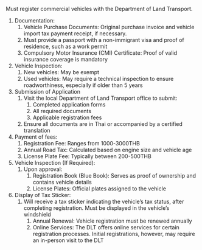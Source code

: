 Must register commercial vehicles with the Department of Land Transport.

1. Documentation:  
   1. Vehicle Purchase Documents:  Original purchase invoice and vehicle import tax payment receipt, if necessary.  
   2. Must provide a passport with a non-immigrant visa and proof of residence, such as a work permit  
   3. Compulsory Motor Insurance (CMI) Certificate: Proof of valid insurance coverage is mandatory  
2. Vehicle Inspection:  
   1. New vehicles: May be exempt  
   2. Used vehicles: May require a technical inspection to ensure roadworthiness, especially if older than 5 years  
3. Submission of Application  
   1. Visit the local Department of Land Transport office to submit:  
      1. Completed application forms  
      2. All required documents  
      3. Applicable registration fees  
   2. Ensure all documents are in Thai or accompanied by a certified translation  
4. Payment of fees:  
   1. Registration Fee: Ranges from 1000-3000THB  
   2. Annual Road Tax: Calculated based on engine size and vehicle age  
   3. License Plate Fee: Typically between 200-500THB  
5. Vehicle Inspection (If Required):  
   1. Upon approval:  
      1. Registration Book (Blue Book): Serves as proof of ownership and contains vehicle details  
      2. License Plates: Official plates assigned to the vehicle  
6. Display of Tax Sticker:  
   1. Will receive a tax sticker indicating the vehicle’s tax status, after completing registration.  Must be displayed in the vehicle’s windshield  
      1. Annual Renewal: Vehicle registration must be renewed annually  
      2. Online Services: The DLT offers online services for certain registration processes.  Initial registrations, however, may require an in-person visit to the DLT